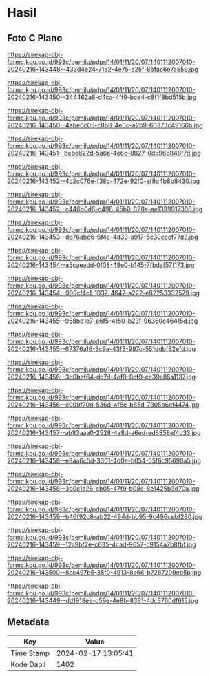 # Hasil

## Foto C Plano

https://sirekap-obj-formc.kpu.go.id/993c/pemilu/pdpr/14/01/11/20/07/1401112007010-20240216-143448--433d4e24-7152-4e75-a25f-8bfac6e7a559.jpg

https://sirekap-obj-formc.kpu.go.id/993c/pemilu/pdpr/14/01/11/20/07/1401112007010-20240216-143450--344462a8-d4ca-4ff9-bce4-c8f1f8bd515b.jpg

https://sirekap-obj-formc.kpu.go.id/993c/pemilu/pdpr/14/01/11/20/07/1401112007010-20240216-143450--4abe6c05-c8b8-4e0c-a2b9-60373c49166b.jpg

https://sirekap-obj-formc.kpu.go.id/993c/pemilu/pdpr/14/01/11/20/07/1401112007010-20240216-143451--bebe622d-5a6a-4e6c-8827-0d596b848f7d.jpg

https://sirekap-obj-formc.kpu.go.id/993c/pemilu/pdpr/14/01/11/20/07/1401112007010-20240216-143452--4c2c076e-f38c-472e-92f0-ef8c4b8b8430.jpg

https://sirekap-obj-formc.kpu.go.id/993c/pemilu/pdpr/14/01/11/20/07/1401112007010-20240216-143452--c446b0d6-c498-45b0-820e-ae1399917308.jpg

https://sirekap-obj-formc.kpu.go.id/993c/pemilu/pdpr/14/01/11/20/07/1401112007010-20240216-143453--dd76abd6-6f4e-4d33-a917-5c30eccf77d3.jpg

https://sirekap-obj-formc.kpu.go.id/993c/pemilu/pdpr/14/01/11/20/07/1401112007010-20240216-143454--a5caeadd-0f08-49e0-b145-7fbdaf57f173.jpg

https://sirekap-obj-formc.kpu.go.id/993c/pemilu/pdpr/14/01/11/20/07/1401112007010-20240216-143454--999cf4c1-1037-4647-a222-e82253332579.jpg

https://sirekap-obj-formc.kpu.go.id/993c/pemilu/pdpr/14/01/11/20/07/1401112007010-20240216-143455--958bd1e7-a6f5-4150-b23f-96360c46415d.jpg

https://sirekap-obj-formc.kpu.go.id/993c/pemilu/pdpr/14/01/11/20/07/1401112007010-20240216-143455--67376a16-3c9a-43f3-987c-551ddbf82efd.jpg

https://sirekap-obj-formc.kpu.go.id/993c/pemilu/pdpr/14/01/11/20/07/1401112007010-20240216-143456--3d0bef64-dc7d-4ef0-8cf9-ce39e85a1137.jpg

https://sirekap-obj-formc.kpu.go.id/993c/pemilu/pdpr/14/01/11/20/07/1401112007010-20240216-143456--c009f70d-536d-4f8e-b85d-7305b6ef4474.jpg

https://sirekap-obj-formc.kpu.go.id/993c/pemilu/pdpr/14/01/11/20/07/1401112007010-20240216-143457--ab83aaa0-2528-4a8d-a6ed-ed6858ef4c33.jpg

https://sirekap-obj-formc.kpu.go.id/993c/pemilu/pdpr/14/01/11/20/07/1401112007010-20240216-143458--e8aa6c5d-3301-4d0e-b054-55f6c95690a5.jpg

https://sirekap-obj-formc.kpu.go.id/993c/pemilu/pdpr/14/01/11/20/07/1401112007010-20240216-143458--3b0c1a26-cb05-47f9-b08c-8e1425b3d70a.jpg

https://sirekap-obj-formc.kpu.go.id/993c/pemilu/pdpr/14/01/11/20/07/1401112007010-20240216-143459--b46f92c8-ab22-494d-bb95-9c496cebf280.jpg

https://sirekap-obj-formc.kpu.go.id/993c/pemilu/pdpr/14/01/11/20/07/1401112007010-20240216-143459--12a9bf2e-c635-4cad-9657-c9154a7b8fbf.jpg

https://sirekap-obj-formc.kpu.go.id/993c/pemilu/pdpr/14/01/11/20/07/1401112007010-20240216-143500--8cc497b5-35f0-4913-8a66-b7267209eb5b.jpg

https://sirekap-obj-formc.kpu.go.id/993c/pemilu/pdpr/14/01/11/20/07/1401112007010-20240216-143449--dd1918ee-c59e-4e8b-8381-4dc3760df615.jpg


## Metadata

| Key        | Value               |
| ---------- | ------------------- |
| Time Stamp | 2024-02-17 13:05:41 |
| Kode Dapil | 1402                |



